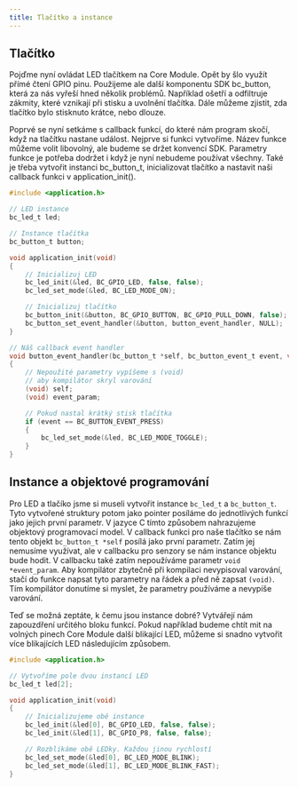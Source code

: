 ```yaml
---
title: Tlačítko a instance
---
```


## Tlačítko

Pojďme nyní ovládat LED tlačítkem na Core Module.
Opět by šlo využít přímé čtení GPIO pinu.
Použijeme ale další komponentu SDK bc_button, která za nás vyřeší hned několik problémů.
Například ošetří a odfiltruje zákmity, které vznikají při stisku a uvolnění tlačítka.
Dále můžeme zjistit, zda tlačítko bylo stisknuto krátce, nebo dlouze.

Poprvé se nyní setkáme s callback funkcí, do které nám program skočí, když na tlačítku nastane událost.
Nejprve si funkci vytvoříme.
Název funkce můžeme volit libovolný, ale budeme se držet konvencí SDK.
Parametry funkce je potřeba dodržet i když je nyní nebudeme používat všechny.
Také je třeba vytvořit instanci bc_button_t, inicializovat tlačítko a nastavit naši callback funkci v application_init().

``` C
#include <application.h>

// LED instance
bc_led_t led;

// Instance tlačítka
bc_button_t button;

void application_init(void)
{
    // Inicializuj LED
    bc_led_init(&led, BC_GPIO_LED, false, false);
    bc_led_set_mode(&led, BC_LED_MODE_ON);

    // Inicializuj tlačítko
    bc_button_init(&button, BC_GPIO_BUTTON, BC_GPIO_PULL_DOWN, false);
    bc_button_set_event_handler(&button, button_event_handler, NULL);
}

// Náš callback event handler
void button_event_handler(bc_button_t *self, bc_button_event_t event, void *event_param)
{
    // Nepoužité parametry vypíšeme s (void)
    // aby kompilátor skryl varování
    (void) self;
    (void) event_param;

    // Pokud nastal krátký stisk tlačítka
    if (event == BC_BUTTON_EVENT_PRESS)
    {
        bc_led_set_mode(&led, BC_LED_MODE_TOGGLE);
    }
}
```

## Instance a objektové programování ##

Pro LED a tlačíko jsme si museli vytvořit instance `bc_led_t` a `bc_button_t`.
Tyto vytvořené struktury potom jako pointer posíláme do jednotlivých funkcí jako jejich první parametr.
V jazyce C tímto způsobem nahrazujeme objektový programovací model.
V callback funkci pro naše tlačítko se nám tento objekt `bc_button_t *self` posílá jako první parametr.
Zatím jej nemusíme využívat, ale v callbacku pro senzory se nám instance objektu bude hodit.
V callbacku také zatím nepoužíváme parametr `void *event_param`.
Aby kompilátor zbytečně při kompilaci nevypisoval varování, stačí do funkce napsat tyto parametry na řádek a před ně zapsat `(void)`.
Tím kompilátor donutíme si myslet, že parametry používáme a nevypíše varování.

Teď se možná zeptáte, k čemu jsou instance dobré?
Vytvářejí nám zapouzdření určitého bloku funkcí.
Pokud například budeme chtít mit na volných pinech Core Module další blikající LED, můžeme si snadno vytvořit více blikajících LED následujícím způsobem.

``` C
#include <application.h>

// Vytvoříme pole dvou instancí LED
bc_led_t led[2];

void application_init(void)
{
    // Inicializujeme obě instance
    bc_led_init(&led[0], BC_GPIO_LED, false, false);
    bc_led_init(&led[1], BC_GPIO_P8, false, false);

    // Rozblikáme obě LEDky. Každou jinou rychlostí
    bc_led_set_mode(&led[0], BC_LED_MODE_BLINK);
    bc_led_set_mode(&led[1], BC_LED_MODE_BLINK_FAST);
}
```
